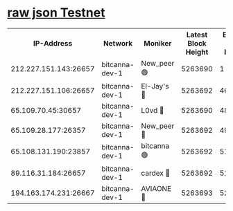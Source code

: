 [raw json Testnet](https://rpc-check.bcat.stavr.tech/bcat/rpc-bcat-result.json)
=


<table><tr><th>IP-Address</th><th>Network</th><th>Moniker</th><th>Latest Block Height</th><th>Earliest Block Height</th><th>Catching Up</th><th>Voting Power</th><th>Scan Time</th></tr><tr><td>212.227.151.143:26657</td><td>bitcanna-dev-1</td><td>New_peer 🟢</td><td>5263690</td><td>1</td><td>False</td><td>0</td><td>2023-11-28T13:47:40.159096344UTC</td></tr><tr><td>212.227.151.106:26657</td><td>bitcanna-dev-1</td><td>El-Jay's 🔴</td><td>5263692</td><td>4670391</td><td>False</td><td>2240570</td><td>2023-11-28T13:47:46.941162300UTC</td></tr><tr><td>65.109.70.45:30657</td><td>bitcanna-dev-1</td><td>L0vd 🔴</td><td>5263690</td><td>4828155</td><td>False</td><td>7920</td><td>2023-11-28T13:47:40.543350577UTC</td></tr><tr><td>65.109.28.177:26357</td><td>bitcanna-dev-1</td><td>New_peer 🔴</td><td>5263692</td><td>4952911</td><td>False</td><td>2237067</td><td>2023-11-28T13:47:47.628407513UTC</td></tr><tr><td>65.108.131.190:23857</td><td>bitcanna-dev-1</td><td>bitcanna 🟢</td><td>5263692</td><td>5163692</td><td>False</td><td>0</td><td>2023-11-28T13:47:47.995482242UTC</td></tr><tr><td>89.116.31.184:26657</td><td>bitcanna-dev-1</td><td>cardex 🔴</td><td>5263692</td><td>5185001</td><td>False</td><td>1</td><td>2023-11-28T13:47:47.286137467UTC</td></tr><tr><td>194.163.174.231:26667</td><td>bitcanna-dev-1</td><td>AVIAONE 🔴</td><td>5263693</td><td>5254521</td><td>False</td><td>1949865</td><td>2023-11-28T13:47:54.470377897UTC</td></tr></table>